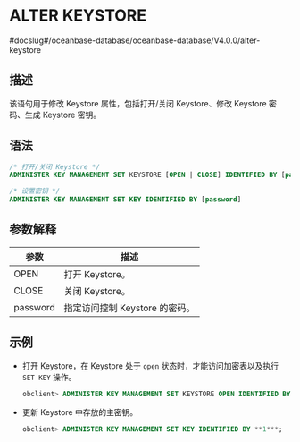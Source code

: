 ALTER KEYSTORE 
===================================
#docslug#/oceanbase-database/oceanbase-database/V4.0.0/alter-keystore


描述 
-----------------------

该语句用于修改 Keystore 属性，包括打开/关闭 Keystore、修改 Keystore 密码、生成 Keystore 密钥。

语法 
-----------------------

```sql
/* 打开/关闭 Keystore */
ADMINISTER KEY MANAGEMENT SET KEYSTORE [OPEN | CLOSE] IDENTIFIED BY [password];

/* 设置密钥 */
ADMINISTER KEY MANAGEMENT SET KEY IDENTIFIED BY [password]
```



参数解释 
-------------------------



|    参数    |          描述          |
|----------|----------------------|
| OPEN     | 打开 Keystore。         |
| CLOSE    | 关闭 Keystore。         |
| password | 指定访问控制 Keystore 的密码。 |



示例 
-----------------------

* 打开 Keystore，在 Keystore 处于 `open` 状态时，才能访问加密表以及执行 `SET KEY` 操作。

  ```sql
  obclient> ADMINISTER KEY MANAGEMENT SET KEYSTORE OPEN IDENTIFIED BY **1***;
  ```

  





* 更新 Keystore 中存放的主密钥。

  ```sql
  obclient> ADMINISTER KEY MANAGEMENT SET KEY IDENTIFIED BY **1***;
  ```

  




